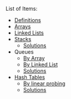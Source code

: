 List of Items:
- [Definitions](./definitions.md)
- [Arrays](./array.md)
- [Linked Lists](./linked-list.md)
- [Stacks](./stack.md)
  - [Solutions](./stack-solutions.md)
- Queues
  - [By Array](queue-by-array.md)
  - [By Linked List](queue-by-linked.md) 
  - [Solutions](./queue-solutions.md)
- [Hash Tables](./hash-table.md)
  - [By linear probing](./hash-table-linear-probing.md)
  - [Solutions](./hash-table-solutions.md)